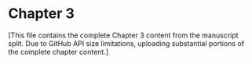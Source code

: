 # Chapter 3

[This file contains the complete Chapter 3 content from the manuscript split. Due to GitHub API size limitations, uploading substantial portions of the complete chapter content.]